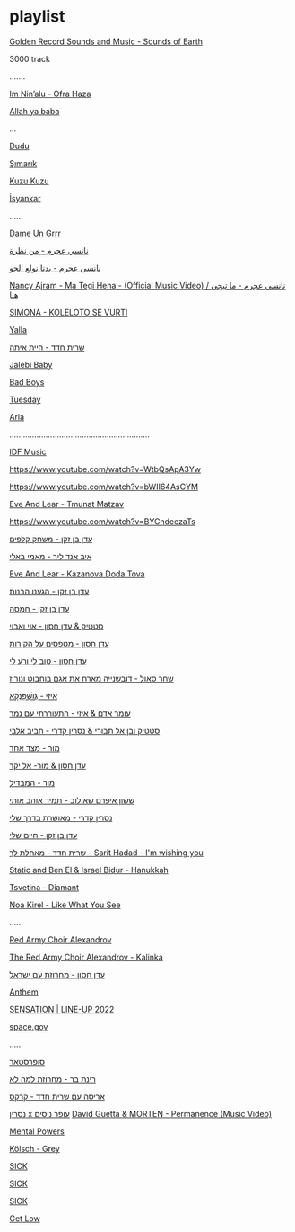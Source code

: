 # playlist


[Golden Record Sounds and Music - Sounds of Earth
](https://science.nasa.gov/mission/voyager/golden-record-contents/sounds/)


3000 track

.......

[ Im Nin’alu - Ofra Haza](https://www.youtube.com/watch?v=ZRnzTTYk7_Q)


[Allah ya baba](https://www.youtube.com/watch?v=0-6k2Cd5hVE)


...

[Dudu](https://www.youtube.com/watch?v=SCZgGVqVsbY)

[Şımarık](https://www.youtube.com/watch?v=cpp69ghR1IM)

[Kuzu Kuzu](https://www.youtube.com/watch?v=NAHRpEqgcL4) 

[ İsyankar](https://www.youtube.com/watch?v=Nb4G-O1LHhc)

......


[Dame Un Grrr](https://www.youtube.com/watch?v=vuMyYFvnTXg)

[ نانسي عجرم - من نظرة](https://www.youtube.com/watch?v=UFn1-pTQ85s)

[‏نانسي عجرم - بدنا نولع الجو](https://www.youtube.com/watch?v=iOP9PYLICK8)


[ Nancy Ajram - Ma Tegi Hena - (Official Music Video) / نانسي عجرم - ما تيجي هنا
](https://www.youtube.com/watch?v=UBBxGHvjNFM)

[SIMONA - KOLELOTO SE VURTI](https://www.youtube.com/watch?v=op9mC4j0PJM) 

[Yalla](https://www.youtube.com/watch?v=i7wveOu5hkQ)

[שרית חדד - היית איתה ](https://www.youtube.com/watch?v=duqK735HJyI)

[Jalebi Baby](https://www.youtube.com/watch?v=IFtwhMK64H8)

[Bad Boys](https://www.youtube.com/watch?v=6ttobrfMnyQ)

[Tuesday](https://www.youtube.com/watch?v=Y1_VsyLAGuk)

[Aria](https://www.youtube.com/watch?v=QZk3WKJc1ME)

..............................................................

 [IDF Music](https://www.youtube.com/playlist?list=PLObnKQho8o8NSEiGqPA0Ie0Upm4EFaKFp)

https://www.youtube.com/watch?v=WtbQsApA3Yw

https://www.youtube.com/watch?v=bWII64AsCYM

[Eve And Lear - Tmunat Matzav](https://www.youtube.com/watch?v=4BdWE5YQTmE)

https://www.youtube.com/watch?v=BYCndeezaTs

[ עדן בן זקן - משחק קלפים](https://www.youtube.com/watch?v=0uPx3_zaA50)


[איב אנד ליר - מאמי באלי](https://www.youtube.com/watch?v=CPF8OUF3dG4 )



[ Eve And Lear - Kazanova Doda Tova](https://www.youtube.com/watch?v=iIE267YyI44)

[עדן בן זקן - הגענו הבנות](https://www.youtube.com/watch?v=MbfNHvxwu_c)

[עדן בן זקן - חמסה ](https://www.youtube.com/watch?v=b3QTszIIMJs)

[סטטיק & עדן חסון - אוי ואבוי](https://www.youtube.com/watch?v=4X0XpX2RXks
) 

[עדן חסון - מטפסים על הקירות](https://www.youtube.com/watch?v=L2UV08m0DqY)


[ עדן חסון - טוב לי ורע לי](https://www.youtube.com/watch?v=5mCDA-TmeAY) 

 [שחר סאול - דובשנייה מארח את אגם בוחבוט ונורוז](https://www.youtube.com/watch?v=0aoNAe3BhAg)

[איזי - גֻּושְׁפַּנְקָא](https://www.youtube.com/watch?v=o8ArEYZ9G4Y)

[עומר אדם & איזי - התעוררתי עם נמר](https://www.youtube.com/watch?v=ucnJWiWFGaQ)
  
[סטטיק ובן אל תבורי & נסרין קדרי - חביב אלבי](https://www.youtube.com/watch?v=lYfrKmEYpdA)

[מור - מצד אחד](https://www.youtube.com/watch?v=PGRrq4yP0hw)

[עדן חסון & מור- אל יקר](https://www.youtube.com/watch?v=QsQsgv1PhNU) 

[מור - המבדיל](https://www.youtube.com/watch?v=S_at_rFif8k)

[ששון איפרם שאולוב - תמיד אוהב אותי ](https://www.youtube.com/watch?v=rgSvk335zis)

[נסרין קדרי - מאושרת בדרך שלי](https://www.youtube.com/watch?v=ZUE6L63C68k) 

[עדן בן זקן - חיים שלי](https://www.youtube.com/watch?v=qEEzKfGa1oY)


[שרית חדד - מאחלת לך - Sarit Hadad - I'm wishing you](https://www.youtube.com/watch?v=7QkhkMRWb28)


[Static and Ben El & Israel Bidur - Hanukkah](https://www.youtube.com/watch?v=P_mo8YCUEgw )

[Tsvetina - Diamant](https://www.youtube.com/watch?v=X8-P5OYKVH0 )

 [Noa Kirel - Like What You See](https://www.youtube.com/watch?v=_dpNA4LOv14)


.....

[ Red Army Choir Alexandrov
](https://www.youtube.com/@RedArmyChoirAlexandrov/videos)

[ The Red Army Choir Alexandrov - Kalinka](https://www.youtube.com/watch?v=oCc7ySI9YMw)


[ עדן חסון - מחרוזת עם ישראל](https://www.youtube.com/watch?v=GwEm2r9sZpE)


 [Anthem](https://www.youtube.com/watch?v=M-6E_aaaqPM)

 [ SENSATION | LINE-UP 2022](https://www.youtube.com/watch?v=icl9tp2YDhg)


[space.gov](https://www.youtube.com/@TeamSpaceIL)


.....


[סופרסטאר](https://www.youtube.com/watch?v=1oeubF55EOA)
 
  [רינת בר - מחרוזת למה לא](https://www.youtube.com/watch?v=5Ac4_6nFZ2M )

[אריסה עם שרית חדד - קרקס ](https://www.youtube.com/watch?v=CcWGhp667mk)

[ נסרין x עופר ניסים](https://www.youtube.com/watch?v=D1ZfrQ-iDuM)
[ David Guetta & MORTEN - Permanence (Music Video)
](https://www.youtube.com/watch?v=U33VOkH-iOs)

[Mental Powers](https://www.youtube.com/watch?v=f_Rq20mwd7U)

[Kölsch - Grey](https://www.youtube.com/watch?v=mVM8D0BQLyY)


[SICK](https://www.youtube.com/watch?v=Qkal7K4Qh9M)

[SICK](https://www.youtube.com/watch?v=Qkal7K4Qh9M) 

[SICK](https://www.youtube.com/watch?v=Qkal7K4Qh9M) 


[Get Low](https://www.youtube.com/watch?v=12CeaxLiMgE)
